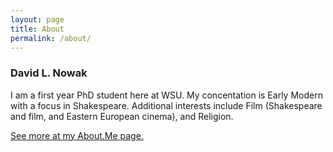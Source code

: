 ```yaml
---
layout: page
title: About
permalink: /about/
---
```


<h3>David L. Nowak</h3>

I am a first year PhD student here at WSU.  My concentation is Early Modern with a focus in Shakespeare.  Additional interests include Film (Shakespeare and film, and Eastern European cinema), and Religion.

[See more at my About.Me page.](https://about.me/davidlnowak)
